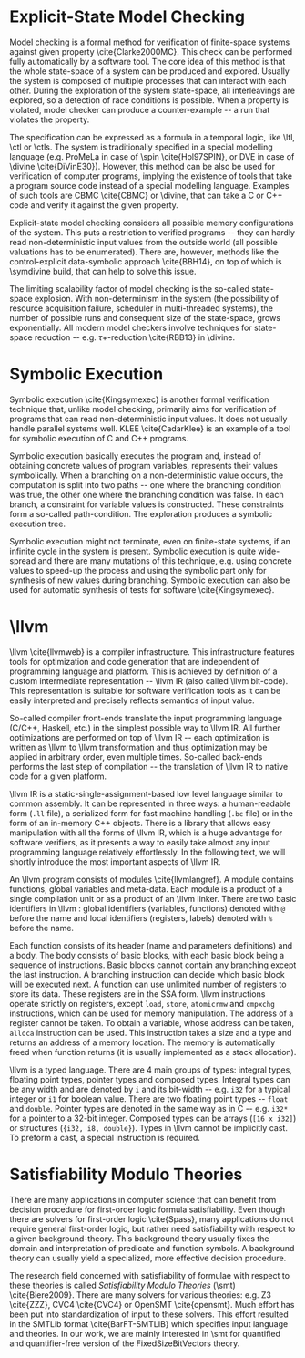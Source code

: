 # Explicit-State Model Checking

Model checking is a formal method for verification of finite-space systems
against given property \cite{Clarke2000MC}. This check can be performed fully
automatically by a software tool. The core idea of this method is that the whole
state-space of a system can be produced and explored. Usually the system is
composed of multiple processes that can interact with each other. During the
exploration of the system state-space, all interleavings are explored, so a
detection of race conditions is possible. When a property is violated, model
checker can produce a counter-example -- a run that violates the property.

The specification can be expressed as a formula in a temporal logic, like \ltl,
\ctl or \ctls. The system is traditionally specified in a special modelling
language (e.g. ProMeLa in case of \spin \cite{Hol97SPIN}, or DVE in case of
\divine \cite{DiVinE30}). However, this method can be also be used for
verification of computer programs, implying the existence of tools that take a
program source code instead of a special modelling language. Examples of such
tools are CBMC \cite{CBMC} or \divine, that can take a C or C++ code and verify
it against the given property.

Explicit-state model checking considers all possible memory configurations of
the system. This puts a restriction to verified programs -- they can hardly read
non-deterministic input values from the outside world (all possible valuations
has to be enumerated). There are, however, methods like the control-explicit
data-symbolic approach \cite{BBH14}, on top of which is \symdivine build, that
can help to solve this issue.

The limiting scalability factor of model checking is the so-called state-space
explosion. With non-determinism in the system (the possibility of resource
acquisition failure, scheduler in multi-threaded systems), the number of
possible runs and consequent size of the state-space, grows exponentially. All
modern model checkers involve techniques for state-space reduction -- e.g.
$\tau+$-reduction \cite{RBB13} in \divine.

# Symbolic Execution

Symbolic execution \cite{Kingsymexec} is another formal verification
technique that, unlike model checking, primarily aims for verification of
programs that can read non-deterministic input values. It does not usually
handle parallel systems well. KLEE \cite{CadarKlee} is an example of a tool for
symbolic execution of C and C++ programs.

Symbolic execution basically executes the program and, instead of obtaining
concrete values of program variables, represents their values symbolically. When
a branching on a non-deterministic value occurs, the computation is split into
two paths -- one where the branching condition was true, the other one where the
branching condition was false. In each branch, a constraint for variable values
is constructed. These constraints form a so-called path-condition. The exploration
produces a symbolic execution tree.

Symbolic execution might not terminate, even on finite-state systems, if an
infinite cycle in the system is present. Symbolic execution is quite wide-spread
and there are many mutations of this technique, e.g. using concrete values to
speed-up the process and using the symbolic part only for synthesis of new
values during branching. Symbolic execution can also be used for automatic
synthesis of tests for software \cite{Kingsymexec}.

# \llvm

\llvm \cite{llvmweb} is a compiler infrastructure. This infrastructure
features tools for optimization and code generation that are independent of
programming language and platform. This is achieved by definition of a custom
intermediate representation -- \llvm IR (also called \llvm bit-code). This
representation is suitable for software verification tools as it can be easily
interpreted and precisely reflects semantics of input value.

So-called compiler front-ends translate the input programming language (C/C++,
Haskell, etc.) in the simplest possible way to \llvm IR. All further
optimizations are performed on top of \llvm IR -- each optimization is written
as \llvm to \llvm transformation and thus optimization may be applied in
arbitrary order, even multiple times. So-called back-ends performs the last step
of compilation -- the translation of \llvm IR to native code for a given
platform.

\llvm IR is a static-single-assignment-based low level language similar to
common assembly. It can be represented in three ways: a human-readable form
(`.ll` file), a serialized form for fast machine handling (`.bc` file) or in the
form of an in-memory C++ objects. There is a library that allows easy
manipulation with all the forms of \llvm IR, which is a huge advantage for
software verifiers, as it presents a way to easily take almost any input
programming language relatively effortlessly. In the following text, we will
shortly introduce the most important aspects of \llvm IR.

An \llvm program consists of modules \cite{llvmlangref}. A module contains
functions, global variables and meta-data. Each module is a product of a single
compilation unit or as a product of an \llvm linker. There are two basic
identifiers in \llvm : global identifiers (variables, functions) denoted with
`@` before the name and local identifiers (registers, labels) denoted with `%`
before the name.

Each function consists of  its header (name and parameters definitions) and a
body. The body consists of basic blocks, with each basic block being a sequence
of instructions. Basic blocks cannot contain any branching except the last
instruction. A branching instruction can decide which basic block will be
executed next. A function can use unlimited number of registers to store its
data. These registers are in the SSA form. \llvm instructions operate strictly
on registers, except `load`, `store`, `atomicrmw` and `cmpxchg` instructions,
which can be used for memory manipulation. The address of a register cannot be
taken. To obtain a variable, whose address can be taken, `alloca` instruction
can be used. This instruction takes a size and a type and returns an address of
a memory location. The memory is automatically freed when function returns
(it is usually implemented as a stack allocation).

\llvm is a typed language. There are 4 main groups of types: integral types,
floating point types, pointer types and composed types. Integral types can be
any width and are denoted by `i` and its bit-width -- e.g. `i32` for a typical
integer or `i1` for boolean value. There are two floating point types -- `float`
and `double`. Pointer types are denoted in the same way as in C -- e.g. `i32*`
for a pointer to a 32-bit integer. Composed types can be arrays (`[16 x i32]`) or
structures (`{i32, i8, double}`). Types in \llvm cannot be implicitly cast. To
preform a cast, a special instruction is required.

# Satisfiability Modulo Theories

There are many applications in computer science that can benefit from decision
procedure for first-order logic formula satisfiability. Even though there are
solvers for first-order logic \cite{Spass}, many applications do not require
general first-order logic, but rather need satisfiability with respect to a
given background-theory. This background theory usually fixes the domain and
interpretation of predicate and function symbols. A background theory can
usually yield a specialized, more effective decision procedure.

The research field concerned with satisfiability of formulae with respect to
these theories is called *Satisfiability Modulo Theories* (\smt)
\cite{Biere2009}. There are many solvers for various theories: e.g. Z3
\cite{ZZZ}, CVC4 \cite{CVC4} or OpenSMT \cite{opensmt}. Much effort has been put
into standardization of input to these solvers. This effort resulted in the
SMTLib format \cite{BarFT-SMTLIB} which specifies input language and theories.
In our work, we are mainly interested in \smt for quantified and quantifier-free
version of the FixedSizeBitVectors theory.
